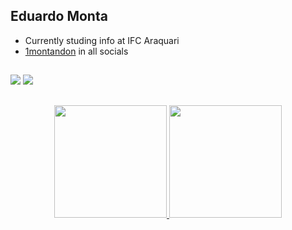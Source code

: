 <h2>Eduardo Monta</h2>
<div>

- Currently studing info at IFC Araquari </br>
- <a href="https://instagram.com/1montandon?igshid=YmMyMTA2M2Y=">1montandon</a> in all socials 
</div>

##

<div> 
  <a href="https://instagram.com/1montandon" target="_blank"><img src="https://img.shields.io/badge/-Instagram-%23E4405F?style=for-the-badge&logo=instagram&logoColor=white" target="_blank"></a>
  <a href = "emontandon11@gmail.com"><img src="https://img.shields.io/badge/-Gmail-%23333?style=for-the-badge&logo=gmail&logoColor=white" target="_blank"></a>
</div>

##

<div align="center">
  <a href="https://github.com/Caussz">
  <img height="180em" src="https://github-readme-stats.vercel.app/api?username=1montandon&show_icons=true&theme=dark&include_all_commits=true&count_private=true"/>
  <img height="180em" src="https://github-readme-stats.vercel.app/api/top-langs/?username=1montandon&layout=compact&langs_count=7&theme=dark"/>
</div>
